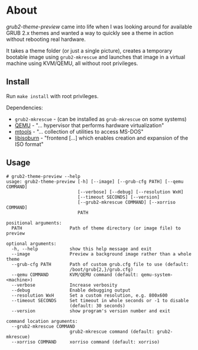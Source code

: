 About
=====

*grub2-theme-preview* came into life when I was looking around for
available GRUB 2.x themes and wanted a way to quickly see a theme
in action without rebooting real hardware.

It takes a theme folder (or just a single picture),
creates a temporary bootable image using `grub2-mkrescue` and launches
that image in a virtual machine using KVM/QEMU, all without root privileges.


## Install

Run `make install` with root privileges.

Dependencies:
 - `grub2-mkrescue` - (can be installed as `grub-mkrescue` on some systems)
 - [QEMU](http://wiki.qemu.org/Main_Page) - "... hypervisor that performs hardware virtualization"
 - [mtools](https://www.gnu.org/software/mtools/) - "... collection of utilities to access MS-DOS"
 - [libisoburn](http://libburnia-project.org/) - "frontend [...] which enables creation and expansion of the ISO format"


## Usage

```
# grub2-theme-preview --help
usage: grub2-theme-preview [-h] [--image] [--grub-cfg PATH] [--qemu COMMAND]
                           [--verbose] [--debug] [--resolution WxH]
                           [--timeout SECONDS] [--version]
                           [--grub2-mkrescue COMMAND] [--xorriso COMMAND]
                           PATH

positional arguments:
  PATH                  Path of theme directory (or image file) to preview

optional arguments:
  -h, --help            show this help message and exit
  --image               Preview a background image rather than a whole theme
  --grub-cfg PATH       Path of custom grub.cfg file to use (default:
                        /boot/grub{2,}/grub.cfg)
  --qemu COMMAND        KVM/QEMU command (default: qemu-system-<machine>)
  --verbose             Increase verbosity
  --debug               Enable debugging output
  --resolution WxH      Set a custom resolution, e.g. 800x600
  --timeout SECONDS     Set timeout in whole seconds or -1 to disable
                        (default: 30 seconds)
  --version             show program's version number and exit

command location arguments:
  --grub2-mkrescue COMMAND
                        grub2-mkrescue command (default: grub2-mkrescue)
  --xorriso COMMAND     xorriso command (default: xorriso)
```
